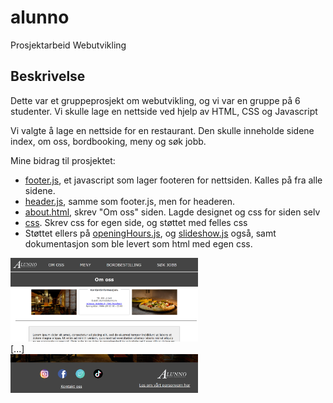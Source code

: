 # alunno
Prosjektarbeid Webutvikling

## Beskrivelse

Dette var et gruppeprosjekt om webutvikling, og vi var en gruppe på 6 studenter. 
Vi skulle lage en nettside ved hjelp av HTML, CSS og Javascript

Vi valgte å lage en nettside for en restaurant. 
Den skulle inneholde sidene index, om oss, bordbooking, meny og søk jobb.

Mine bidrag til prosjektet:
- [footer.js](scripts/footer.js), et javascript som lager footeren for nettsiden. Kalles på fra alle sidene.
- [header.js](scripts/header.js), samme som footer.js, men for headeren. 
- [about.html](page/about.html), skrev "Om oss" siden. Lagde designet og css for siden selv
- [css](style.css). Skrev css for egen side, og støttet med felles css
- Støttet ellers på [openingHours.js](scripts/openingHours.js), og [slideshow.js](scripts/slideshow.js) også, samt dokumentasjon som ble levert som html med egen css. 


<img src="documents\about.png" width="300" title="About us page, with header"/>
<br>[...]<br>
<img src="documents\footer.png" width="300" title="Footer of site"/>
